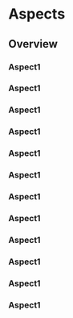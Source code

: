 # Aspects

## Overview

### Aspect1

### Aspect1

### Aspect1

### Aspect1

### Aspect1

### Aspect1

### Aspect1

### Aspect1

### Aspect1

### Aspect1

### Aspect1

### Aspect1

